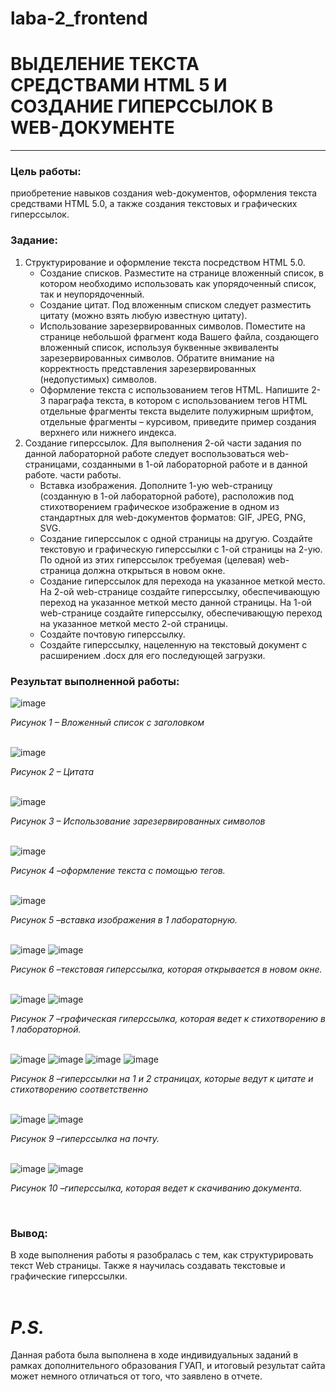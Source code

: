 # laba-2_frontend
# ВЫДЕЛЕНИЕ ТЕКСТА СРЕДСТВАМИ HTML 5 И СОЗДАНИЕ ГИПЕРССЫЛОК В WEB-ДОКУМЕНТЕ
________
### Цель работы: 
приобретение навыков создания web-документов, оформления текста средствами HTML 5.0, а также создания текстовых и графических гиперссылок.
### Задание:
1. Структурирование и оформление текста посредством HTML 5.0.
      - Создание списков. Разместите на странице вложенный список, в котором необходимо использовать как упорядоченный список, так и неупорядоченный.
      - Создание цитат. Под вложенным списком следует разместить цитату (можно взять любую известную цитату).
      - Использование зарезервированных символов. Поместите на странице небольшой фрагмент кода Вашего файла, создающего вложенный список, используя буквенные эквиваленты зарезервированных символов. Обратите внимание на корректность представления зарезервированных (недопустимых) символов.
      - Оформление текста с использованием тегов HTML. Напишите 2-3 параграфа текста, в котором с использованием тегов HTML отдельные фрагменты текста выделите полужирным шрифтом, отдельные фрагменты – курсивом, приведите пример создания верхнего или нижнего индекса.
2. Создание гиперссылок. Для выполнения 2-ой части задания по данной лабораторной работе следует воспользоваться web-страницами, созданными в 1-ой лабораторной работе и в данной работе. части работы. 
      - Вставка изображения. Дополните 1-ую web-страницу (созданную в 1-ой лабораторной работе), расположив под стихотворением графическое изображение в одном из стандартных для web-документов форматов: GIF, JPEG, PNG, SVG.
      - Создание гиперссылок с одной страницы на другую. Создайте текстовую и графическую гиперссылки с 1-ой страницы на 2-ую. По одной из этих гиперссылок требуемая (целевая) web-страница должна открыться в новом окне. 
      - Создание гиперссылок для перехода на указанное меткой место. На 2-ой web-странице создайте гиперссылку, обеспечивающую переход на указанное меткой место данной страницы. На 1-ой web-странице создайте гиперссылку, обеспечивающую переход на указанное меткой место 2-ой страницы.
      - Создайте почтовую гиперссылку.
      - Создайте гиперссылку, нацеленную на текстовый документ с расширением .docx для его последующей загрузки.
### Результат выполненной работы:
![image](https://github.com/meesgloot/laba-2_frontend/assets/118816204/36d20559-6d46-4ae7-9ae7-b669a3ee06f9)
*<p>Рисунок 1 – Вложенный список с заголовком</p>*
<br>
![image](https://github.com/meesgloot/laba-2_frontend/assets/118816204/ccd17e81-f325-40a6-b571-bdc499e945a9)
*<p>Рисунок 2 – Цитата</p>*
<br>
![image](https://github.com/meesgloot/laba-2_frontend/assets/118816204/f0aee16c-6c86-4bb1-b285-a6375e049832)
*<p>Рисунок 3 – Использование зарезервированных символов</p>*
<br>
![image](https://github.com/meesgloot/laba-2_frontend/assets/118816204/95702507-16ea-4109-b972-75bbd5a4527a)
*<p>Рисунок 4 –оформление текста с помощью тегов.</p>*
<br>
![image](https://github.com/meesgloot/laba-2_frontend/assets/118816204/2810b794-8530-4cbe-a298-c598c9aa9468)
*<p>Рисунок 5 –вставка изображения в 1 лабораторную.</p>*
<br>
![image](https://github.com/meesgloot/laba-2_frontend/assets/118816204/9467855c-db92-4045-9d76-2c984e00c638)
![image](https://github.com/meesgloot/laba-2_frontend/assets/118816204/9aa84722-34eb-48dd-966e-42781dd973e3)
*<p>Рисунок 6 –текстовая гиперссылка, которая открывается в новом окне.</p>*
<br>
![image](https://github.com/meesgloot/laba-2_frontend/assets/118816204/46cae704-70bc-40b6-b7cb-a50c7bf31d6b)
![image](https://github.com/meesgloot/laba-2_frontend/assets/118816204/7fe1cb12-e2bb-4664-8bdc-20fbd0dae474)
*<p>Рисунок 7 –графическая гиперссылка, которая ведет к стихотворению в 1 лабораторной.</p>*
<br>
![image](https://github.com/meesgloot/laba-2_frontend/assets/118816204/35a00732-3e42-420d-88d4-cfa7145751d9)
![image](https://github.com/meesgloot/laba-2_frontend/assets/118816204/f9a94f71-4280-456a-b805-a1e8187273b4)
![image](https://github.com/meesgloot/laba-2_frontend/assets/118816204/57455f6f-bab2-4547-8017-df297253c3d1)
![image](https://github.com/meesgloot/laba-2_frontend/assets/118816204/1b469d6a-e2d6-4ae2-8906-e55a981cfdb5)
*<p>Рисунок 8 –гиперссылки на 1 и 2 страницах, которые ведут к цитате и стихотворению соответственно</p>*
<br>
![image](https://github.com/meesgloot/laba-2_frontend/assets/118816204/2dd96515-4e89-4f28-ba6a-f868aa8c6864)
![image](https://github.com/meesgloot/laba-2_frontend/assets/118816204/0b3cfbba-3b61-426b-a4fe-4a206d004866)
*<p>Рисунок 9 –гиперссылка на почту.</p>*
<br>
![image](https://github.com/meesgloot/laba-2_frontend/assets/118816204/cbe2a4e1-b13f-4574-83eb-d357a52b6226)
![image](https://github.com/meesgloot/laba-2_frontend/assets/118816204/d6d2227c-c113-4f7e-8d91-7872bcc6e83f)
*<p>Рисунок 10 –гиперссылка, которая ведет к скачиванию документа.</p>*
<br>
### Вывод:
В ходе выполнения работы я разобралась с тем, как структурировать текст Web страницы. Также я научилась создавать текстовые и графические гиперссылки.
<br><br>
# *P.S.*
Данная работа была выполнена в ходе индивидуальных заданий в рамках дополнительного образования ГУАП, и итоговый результат сайта может немного отличаться от того, что заявлено в отчете.
